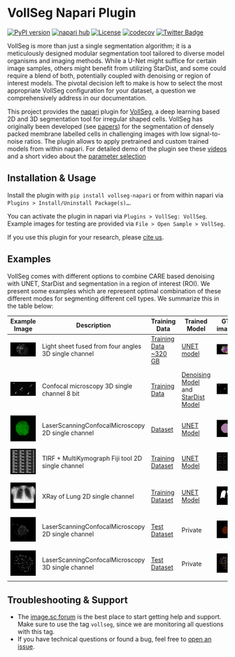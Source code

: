 # VollSeg Napari Plugin



[![PyPI version](https://img.shields.io/pypi/v/vollseg-napari.svg)](https://pypi.org/project/vollseg-napari)
[![napari hub](https://img.shields.io/endpoint?url=https://api.napari-hub.org/shields/vollseg-napari)](https://napari-hub.org/plugins/vollseg-napari)
[![License](https://img.shields.io/pypi/l/napari-metroid.svg?color=green)](https://github.com/kapoorlab/napari-vollseg/raw/main/LICENSE)
[![codecov](https://codecov.io/gh/kapoorlab/napari-vollseg/branch/main/graph/badge.svg)](https://codecov.io/gh/kapoorlab/napari-vollseg)
[![Twitter Badge](https://badgen.net/badge/icon/twitter?icon=twitter&label)](https://twitter.com/entracod)


VollSeg is more than just a single segmentation algorithm; it is a meticulously designed modular segmentation tool tailored to diverse model organisms and imaging methods. While a U-Net might suffice for certain image samples, others might benefit from utilizing StarDist, and some could require a blend of both, potentially coupled with denoising or region of interest models. The pivotal decision left to make is how to select the most appropriate VollSeg configuration for your dataset, a question we comprehensively address in our documentation.

This project provides the [napari](https://napari.org/) plugin for [VollSeg](https://github.com/kapoorlab/vollseg), a deep learning based 2D and 3D segmentation tool for irregular shaped cells. VollSeg has originally been developed (see [papers](http://conference.scipy.org/proceedings/scipy2021/varun_kapoor.html)) for the segmentation of densely packed membrane labelled cells in challenging images with low signal-to-noise ratios. The plugin allows to apply pretrained and custom trained models from within napari.
For detailed demo of the plugin see these [videos](https://www.youtube.com/watch?v=W_gKrLWKNpQ) and a short video about the [parameter selection](https://www.youtube.com/watch?v=7tQMn_u8_7s&t=1s) 


## Installation & Usage

Install the plugin with `pip install vollseg-napari` or from within napari via `Plugins > Install/Uninstall Package(s)…`. 

You can activate the plugin in napari via `Plugins > VollSeg: VollSeg`. Example images for testing are provided via `File > Open Sample > VollSeg`.

If you use this plugin for your research, please [cite us](http://conference.scipy.org/proceedings/scipy2021/varun_kapoor.html).


## Examples

VollSeg comes with different options to combine CARE based denoising with UNET, StarDist and segmentation in a region of interest (ROI). We present some examples which are represent optimal combination of these different modes for segmenting different cell types. We summarize this in the table below:

| Example Image | Description | Training Data | Trained Model | GT image | Optimal combination | Notebook Code | Model Prediction | Metrics |
| --- | --- | --- | --- | --- | --- | --- | --- | --- |
| ![Raw Ascadian Embryo](images/Ascadian_raw.png) | Light sheet fused from four angles 3D single channel | [Training Data ~320 GB](https://figshare.com/articles/dataset/Astec-half-Pm1_Cut_at_2-cell_stage_half_Phallusia_mammillata_embryo_live_SPIM_imaging_stages_6-16_/11309570?backTo=/s/765d4361d1b073beedd5) | [UNET model](https://zenodo.org/record/6337699) | ![GT Ascadian Embryo](images/Ascadian_GT.png) | UNET model, slice_merge = False | [Colab Notebook](https://github.com/kapoorlab/VollSeg/blob/main/examples/Predict/Colab_VollSeg_Ascadian_Embryo.ipynb) | ![Prediction Ascadian Embryo](images/Ascadian_pred.png) | ![Metrics Ascadian Embryo](images/Metrics_Ascadian.png) |
| ![Raw Carcinoma](images/Carcinoma_raw.png) | Confocal microscopy 3D single channel 8 bit | [Training Data](https://zenodo.org/record/5904082#.Yi8-BnrMJD8) | [Denoising Model](https://zenodo.org/record/5910645/) and [StarDist Model](https://zenodo.org/record/6354077/) | ![GT Carcinoma](images/Carcinoma_GT.png) | StarDist model + Denoising Model, dounet = False | [Colab Notebook](https://github.com/kapoorlab/VollSeg/blob/main/examples/Predict/Colab_VollSeg_Mamary_gland.ipynb) | ![Prediction Carcinoma Cells](images/Carcinoma_pred.png) | ![Metrics Carcinoma Cells](images/Metrics_carcinoma.png) |
| ![Raw Xenopus Tissue](images/Xenopus_tissue_raw.png) | LaserScanningConfocalMicroscopy 2D single channel | [Dataset](https://zenodo.org/record/6076614#.YjBaNnrMJD8) | [UNET Model](https://zenodo.org/record/6060378/) | ![GT Xenopus Tissue](images/Xenopus_tissue_GT.png) | UNET model | [Colab Notebook](https://github.com/kapoorlab/VollSeg/blob/main/examples/Predict/Colab_VollSeg_tissue_segmentation.ipynb) | ![Prediction Xenopus Tissue](images/Xenopus_tissue_pred.png) | No Metrics |
| ![Raw Microtubule Kymograph](images/microtubule_kymo_raw.png) | TIRF + MultiKymograph Fiji tool 2D single channel | [Training Dataset](https://zenodo.org/record/6355705/files/Microtubule_edgedetector_training.zip) | [UNET Model](https://zenodo.org/record/6355705/) | ![GT Microtubule Kymograph](images/microtubule_kymo_GT.png) | UNET model | [Colab Notebook](https://github.com/kapoorlab/VollSeg/blob/main/examples/Predict/Colab_Microtubule_kymo_segmentation.ipynb) | ![Prediction Microtubule Kymograph](images/microtubule_kymo_pred.png) | No Metrics |
| ![Raw Lung Xray](images/lung_xray_raw.png) | XRay of Lung 2D single channel | [Training Dataset](https://www.kaggle.com/nikhilpandey360/lung-segmentation-from-chest-x-ray-dataset) | [UNET Model](https://zenodo.org/record/6060177/) | ![GT Lung Xray](images/lung_xray_GT.png) | UNET model | [Colab Notebook](https://github.com/kapoorlab/VollSeg/blob/main/examples/Predict/Colab_Microtubule_kymo_segmentation.ipynb) | ![Prediction Lung Xray](images/lung_xray_pred.png) | ![Metrics Lung Xray](images/Metrics_lung_xray.png) |
| ![Raw Nuclei Mask](images/nuclei_mask_raw.png) | LaserScanningConfocalMicroscopy 2D single channel | [Test Dataset](https://zenodo.org/record/6359349/) | Private | ![GT Nuclei Mask](images/nuclei_mask_GT.png) | UNET model | [Colab Notebook](https://github.com/kapoorlab/VollSeg/blob/main/examples/Predict/Colab_Microtubule_kymo_segmentation.ipynb) | ![Prediction Nuclei Mask](images/nuclei_mask_pred.png) | No Metrics |
| ![Raw Nuclei](images/nuclei_raw.png) | LaserScanningConfocalMicroscopy 3D single channel | [Test Dataset](https://zenodo.org/record/6359295/) | Private | ![GT Nuclei](images/nuclei_GT.png) | UNET model + StarDist model + ROI model | [Colab Notebook](https://github.com/kapoorlab/VollSeg/blob/main/examples/Predict/Colab_VollSeg_star_roi.ipynb) | ![Prediction Nuclei](images/nuclei_pred.png) | ![Metrics Nuclei](images/Metrics_nuclei.png) |


## Troubleshooting & Support

- The [image.sc forum](https://forum.image.sc/tag/vollseg) is the best place to start getting help and support. Make sure to use the tag `vollseg`, since we are monitoring all questions with this tag.
- If you have technical questions or found a bug, feel free to [open an issue](https://github.com/kapoorlab/vollseg-napari/issues).

